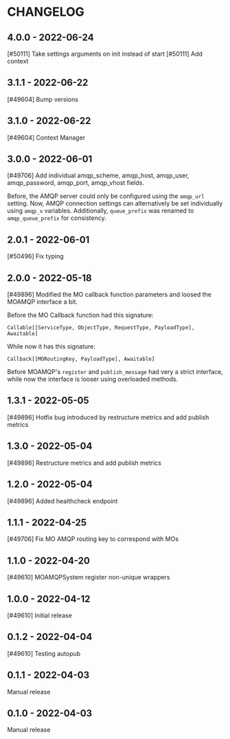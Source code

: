 <!--
SPDX-FileCopyrightText: 2021 Magenta ApS <https://magenta.dk>
SPDX-License-Identifier: MPL-2.0
-->

CHANGELOG
=========

4.0.0 - 2022-06-24
------------------

[#50111] Take settings arguments on init instead of start
[#50111] Add context

3.1.1 - 2022-06-22
------------------

[#49604] Bump versions

3.1.0 - 2022-06-22
------------------

[#49604] Context Manager

3.0.0 - 2022-06-01
------------------

[#49706] Add individual amqp_scheme, amqp_host, amqp_user, amqp_password, amqp_port, amqp_vhost fields.

Before, the AMQP server could only be configured using the `amqp_url` setting.
Now, AMQP connection settings can alternatively be set individually using 
`amqp_x` variables. Additionally, `queue_prefix` was renamed to
`amqp_queue_prefix` for consistency.

2.0.1 - 2022-06-01
------------------

[#50496] Fix typing

2.0.0 - 2022-05-18
------------------

[#49896] Modified the MO callback function parameters and loosed the MOAMQP interface a bit.


Before the MO Callback function had this signature:
```
Callable[[ServiceType, ObjectType, RequestType, PayloadType], Awaitable]
```
While now it has this signature:
```
Callback[[MORoutingKey, PayloadType], Awaitable]
```

Before MOAMQP's `register` and `publish_message` had very a strict interface,
while now the interface is looser using overloaded methods.

1.3.1 - 2022-05-05
------------------

[#49896] Hotfix bug introduced by restructure metrics and add publish metrics

1.3.0 - 2022-05-04
------------------

[#49896] Restructure metrics and add publish metrics

1.2.0 - 2022-05-04
------------------

[#49896] Added healthcheck endpoint

1.1.1 - 2022-04-25
------------------

[#49706] Fix MO AMQP routing key to correspond with MOs

1.1.0 - 2022-04-20
------------------

[#49610] MOAMQPSystem register non-unique wrappers

1.0.0 - 2022-04-12
------------------

[#49610] Initial release

0.1.2 - 2022-04-04
------------------

[#49610] Testing autopub

0.1.1 - 2022-04-03
------------------

Manual release

0.1.0 - 2022-04-03
------------------

Manual release
